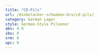 ```yaml
---
title: "CD-Pils"
url: /dinkelacker-schwaben-bru/cd-pils/
category: German Lager
style: German-Style Pilsener
abv: 4.9
ibu: 0
srm: 0
upc: 0
---
```


